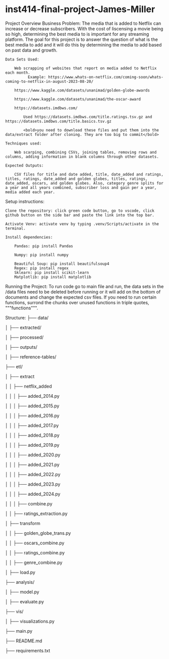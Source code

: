 # inst414-final-project-James-Miller
Project Overview
    Business Problem: The media that is added to Netflix can increase or decrease subscribers. With the cost of liscensing a movie being so high, determining the best media to is important for any streaming platform. The goal for this project is to answer the question of what is the best media to add and it will do this by determining the media to add based on past data and growth.
    
    Data Sets Used:
    
        Web scrapping of websites that report on media added to Netflix each month. 
              Example: https://www.whats-on-netflix.com/coming-soon/whats-coming-to-netflix-in-august-2023-08-20/
              
        https://www.kaggle.com/datasets/unanimad/golden-globe-awards
        
        https://www.kaggle.com/datasets/unanimad/the-oscar-award
        
        https://datasets.imdbws.com/
        
            Used https://datasets.imdbws.com/title.ratings.tsv.gz and https://datasets.imdbws.com/title.basics.tsv.gz

            <bold>you need to download these files and put them into the data/extract folder after cloning. They are too big to commit</bold>
            
    Techniques used:
    
        Web scarping, combining CSVs, joining tables, removing rows and columns, adding information in blank columns through other datasets.
        
    Expected Outputs:
    
        CSV files for title and date added, title, date_added and ratings, titles, ratings, date_added and golden globes, titles, ratings, date_added, oscars, and golden globes. Also, category genre splits for a year and all years combined, subscriber loss and gain per a year, media added each year.
        
Setup instructions:

    Clone the repository: click green code button, go to vscode, click github button on the side bar and paste the link into the top bar.
    
    Activate Venv: activate venv by typing .venv/Scripts/activate in the terminal.
    
    Install dependencies:
    
        Pandas: pip install Pandas
        
        Numpy: pip install numpy
        
        Beautiful Soup: pip install beautifulsoup4
        Regex: pip install regex
        Sklearn: pip install scikit-learn
        Matplotlib: pip install matplotlib
Running the Project:
    To run code go to main file and run, the data sets in the /data files need to be deleted before running or it will add on the bottom of documents and change the expected csv files. If you need to run certain functions, surrond the chunks over unused functions in triple quotes, """functions""".

Structure:
├── data/

│   ├── extracted/

│   ├── processed/

│   ├── outputs/

│   ├── reference-tables/

├── etl/

│   ├── extract

│   │   ├── netflix_added

│   │   │  ├── added_2014.py

│   │   │  ├── added_2015.py

│   │   │  ├── added_2016.py

│   │   │  ├── added_2017.py

│   │   │  ├── added_2018.py

│   │   │  ├── added_2019.py

│   │   │  ├── added_2020.py

│   │   │  ├── added_2021.py

│   │   │  ├── added_2022.py

│   │   │  ├── added_2023.py

│   │   │  ├── added_2024.py

│   │   │  ├── combine.py

│   │   ├── ratings_extraction.py

│   ├── transform

│   │   ├── golden_globe_trans.py

│   │   ├── oscars_combine.py

│   │   ├── ratings_combine.py

│   │   ├── genre_combine.py

│   ├── load.py

├── analysis/

│   ├── model.py

│   ├── evaluate.py

├── vis/

│   ├── visualizations.py

├── main.py

├── README.md

├── requirements.txt
    
        

            
